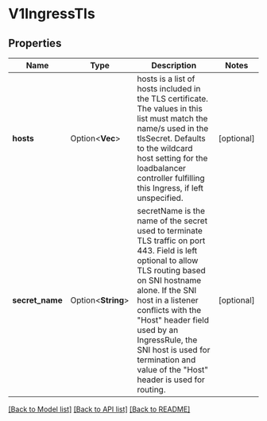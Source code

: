 # V1IngressTls

## Properties

Name | Type | Description | Notes
------------ | ------------- | ------------- | -------------
**hosts** | Option<**Vec<String>**> | hosts is a list of hosts included in the TLS certificate. The values in this list must match the name/s used in the tlsSecret. Defaults to the wildcard host setting for the loadbalancer controller fulfilling this Ingress, if left unspecified. | [optional]
**secret_name** | Option<**String**> | secretName is the name of the secret used to terminate TLS traffic on port 443. Field is left optional to allow TLS routing based on SNI hostname alone. If the SNI host in a listener conflicts with the \"Host\" header field used by an IngressRule, the SNI host is used for termination and value of the \"Host\" header is used for routing. | [optional]

[[Back to Model list]](../README.md#documentation-for-models) [[Back to API list]](../README.md#documentation-for-api-endpoints) [[Back to README]](../README.md)


